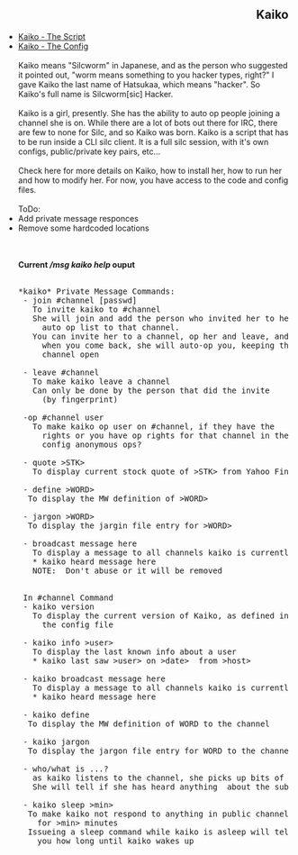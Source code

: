 
<h2 align=right>Kaiko</h2>

<ul>
  <li> <a href=/silc/kaiko.pl>Kaiko - The Script</a>
  <li> <a href=/silc/kaiko.conf>Kaiko - The Config</a>
<br><br>
Kaiko means "Silcworm" in Japanese, and as the person who suggested it pointed out, "worm means something to you hacker types, right?"  I gave Kaiko the last name of Hatsukaa, which means "hacker".  So Kaiko's full name is Silcworm[sic] Hacker.
<br><br>
Kaiko is a girl, presently.  She has the ability to auto op people joining a channel she is on.  While there are a lot of bots out there for IRC, there are few to none for Silc, and so Kaiko was born.  Kaiko is a script that has to be run inside a CLI silc client.  It is a full silc session, with it's own configs, public/private key pairs, etc...
<br><br>
Check here for more details on Kaiko, how to install her, how to run her and how to modify her.  For now, you have access to the code and config files.<br><br>
ToDo: <br>
<li>Add private message responces<br>
<li>Remove some hardcoded locations

<br><br><b>Current <em>/msg kaiko help</em> ouput</b><br><br>
<pre>
*kaiko* Private Message Commands:
 - join #channel [passwd]
   To invite kaiko to #channel
   She will join and add the person who invited her to her 
     auto op list to that channel.
   You can invite her to a channel, op her and leave, and 
     when you come back, she will auto-op you, keeping the 
     channel open
 
 - leave #channel
   To make kaiko leave a channel
   Can only be done by the person that did the invite 
     (by fingerprint)
 
 -op #channel user
   To make kaiko op user on #channel, if they have the 
     rights or you have op rights for that channel in the 
     config anonymous ops?

 - quote &gt;STK>
   To display current stock quote of &gt;STK> from Yahoo Finance
 
 - define &gt;WORD>
  To display the MW definition of &gt;WORD>
 
 - jargon &gt;WORD>
  To display the jargin file entry for &gt;WORD>
 
 - broadcast message here
   To display a message to all channels kaiko is currently on.
   * kaiko heard message here
   NOTE:  Don't abuse or it will be removed
 
 
 In #channel Command
 - kaiko version
   To display the current version of Kaiko, as defined in 
     the config file
 
 - kaiko info &gt;user>
   To display the last known info about a user
   * kaiko last saw &gt;user> on &gt;date>  from &gt;host>
 
 - kaiko broadcast message here
   To display a message to all channels kaiko is currently on.
   * kaiko heard message here
 
 - kaiko define
  To display the MW definition of WORD to the channel

 - kaiko jargon
  To display the jargon file entry for WORD to the channel
 
 - who/what is ...?
   as kaiko listens to the channel, she picks up bits of info
   She will tell if she has heard anything  about the subject
 
 - kaiko sleep &gt;min>
  To make kaiko not respond to anything in public channels 
    for &gt;min> minutes
  Issueing a sleep command while kaiko is asleep will tell
    you how long until kaiko wakes up

</pre>
